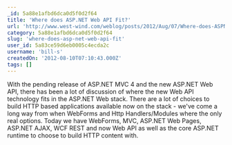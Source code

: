 ```yaml
---
_id: 5a88e1afbd6dca0d5f0d2f64
title: 'Where does ASP.NET Web API Fit?'
url: 'http://www.west-wind.com/weblog/posts/2012/Aug/07/Where-does-ASPNET-Web-API-Fit'
category: 5a88e1afbd6dca0d5f0d2f64
slug: 'where-does-asp-net-web-api-fit'
user_id: 5a83ce59d6eb0005c4ecda2c
username: 'bill-s'
createdOn: '2012-08-10T07:10:43.000Z'
tags: []
---
```


With the pending release of ASP.NET MVC 4 and the new ASP.NET Web API, there has been a lot of discussion of where the new Web API technology fits in the ASP.NET Web stack. There are a lot of choices to build HTTP based applications available now on the stack - we've come a long way from when WebForms and Http Handlers/Modules where the only real options. Today we have WebForms, MVC, ASP.NET Web Pages, ASP.NET AJAX, WCF REST and now Web API as well as the core ASP.NET runtime to choose to build HTTP content with.
